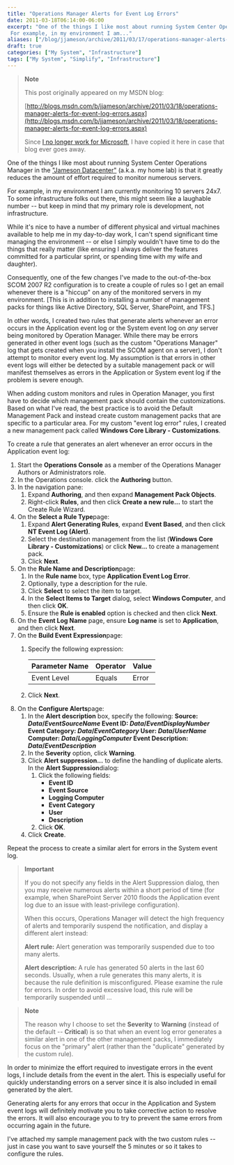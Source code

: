 ```yaml
---
title: "Operations Manager Alerts for Event Log Errors"
date: 2011-03-18T06:14:00-06:00
excerpt: "One of the things I like most about running System Center Operations Manager in the \"Jameson Datacenter\" (a.k.a. my home lab) is that it greatly reduces the amount of effort required to monitor numerous servers. 
 For example, in my environment I am..."
aliases: ["/blog/jjameson/archive/2011/03/17/operations-manager-alerts-for-event-log-errors.aspx", "/blog/jjameson/archive/2011/03/18/operations-manager-alerts-for-event-log-errors.aspx"]
draft: true
categories: ["My System", "Infrastructure"]
tags: ["My System", "Simplify", "Infrastructure"]
---
```


> **Note**
>
> This post originally appeared on my MSDN blog:
>
> [http://blogs.msdn.com/b/jjameson/archive/2011/03/18/operations-manager-alerts-for-event-log-errors.aspx](http://blogs.msdn.com/b/jjameson/archive/2011/03/18/operations-manager-alerts-for-event-log-errors.aspx)
>
> Since [I no longer work for Microsoft](/blog/jjameson/2011/09/02/last-day-with-microsoft), I have copied it here in case that blog ever goes away.

One of the things I like most about running System Center Operations Manager in the ["Jameson Datacenter"](/blog/jjameson/2009/09/14/the-jameson-datacenter) (a.k.a. my home lab) is that it greatly reduces the amount of effort required to monitor numerous servers.

For example, in my environment I am currently monitoring 10 servers 24x7. To some infrastructure folks out there, this might seem like a laughable number -- but keep in mind that my primary role is development, not infrastructure.

While it's nice to have a number of different physical and virtual machines available to help me in my day-to-day work, I can't spend significant time managing the environment -- or else I simply wouldn't have time to do the things that really matter (like ensuring I always deliver the features committed for a particular sprint, or spending time with my wife and daughter).

Consequently, one of the few changes I've made to the out-of-the-box SCOM 2007 R2 configuration is to create a couple of rules so I get an email whenever there is a "hiccup" on any of the monitored servers in my environment. [This is in addition to installing a number of management packs for things like Active Directory, SQL Server, SharePoint, and TFS.]

In other words, I created two rules that generate alerts whenever an error occurs in the Application event log or the System event log on *any* server being monitored by Operation Manager. While there may be errors generated in other event logs (such as the custom "Operations Manager" log that gets created when you install the SCOM agent on a server), I don't attempt to monitor every event log. My assumption is that errors in other event logs will either be detected by a suitable management pack or will manifest themselves as errors in the Application or System event log if the problem is severe enough.

When adding custom monitors and rules in Operation Manager, you first have to decide which management pack should contain the customizations. Based on what I've read, the best practice is to avoid the Default Management Pack and instead create custom management packs that are specific to a particular area. For my custom "event log error" rules, I created a new management pack called **Windows Core Library - Customizations**.

To create a rule that generates an alert whenever an error occurs in the Application event log:

1. Start the **Operations Console** as a member of the Operations Manager Authors or Administrators role.
2. In the Operations console. click the **Authoring** button.
3. In the navigation pane:
   1. Expand **Authoring**, and then expand **Management Pack Objects**.
   2. Right-click **Rules**, and then click **Create a new rule...** to start the Create Rule Wizard.
4. On the **Select a Rule Type**page:
   1. Expand **Alert Generating Rules**, expand **Event Based**, and then click **NT Event Log (Alert)**.
   2. Select the destination management from the list (**Windows Core Library - Customizations**) or click **New...** to create a management pack.
   3. Click **Next**.
5. On the **Rule Name and Description**page:
   1. In the **Rule name** box, type **Application Event Log Error**.
   2. Optionally, type a description for the rule.
   3. Click **Select** to select the item to target.
   4. In the **Select Items to Target** dialog, select **Windows Computer**, and then click **OK**.
   5. Ensure the **Rule is enabled** option is checked and then click **Next**.
6. On the **Event Log Name** page, ensure **Log name** is set to **Application**, and then click **Next**.
7. On the **Build Event Expression**page:
   1. Specify the following expression:
      
      | Parameter Name | Operator | Value |
      | --- | --- | --- |
      | Event Level | Equals | Error |
   
   2. Click **Next**.
8. On the **Configure Alerts**page:
   1. In the **Alert description** box, specify the following:
      **Source: $Data/EventSourceName$
      Event ID: $Data/EventDisplayNumber$
      Event Category: $Data/EventCategory$
      User: $Data/UserName$
      Computer: $Data/LoggingComputer$
      Event Description: $Data/EventDescription$**
   2. In the **Severity** option, click **Warning**.
   3. Click **Alert suppression...** to define the handling of duplicate alerts. In the **Alert Suppression**dialog:
      1. Click the following fields:
         - **Event ID**
         - **Event Source**
         - **Logging Computer**
         - **Event Category**
         - **User**
         - **Description**
      2. Click **OK**.
   4. Click **Create**.

Repeat the process to create a similar alert for errors in the System event log.

> **Important**
>
> If you do not specify any fields in the Alert Suppression dialog, then you may receive numerous alerts within a short period of time (for example, when SharePoint Server 2010 floods the Application event log due to an issue with least-privilege configuration).
>
> When this occurs, Operations Manager will detect the high frequency of alerts and temporarily suspend the notification, and display a different alert instead:
>
> **Alert rule:** Alert generation was temporarily suspended due to too many alerts.
>
> **Alert description:** A rule has generated 50 alerts in the last 60 seconds. Usually, when a rule generates this many alerts, it is because the rule definition is misconfigured. Please examine the rule for errors. In order to avoid excessive load, this rule will be temporarily suspended until ...

> **Note**
>
> The reason why I choose to set the **Severity** to **Warning** (instead of the default -- **Critical**) is so that when an event log error generates a similar alert in one of the other management packs, I immediately focus on the "primary" alert (rather than the "duplicate" generated by the custom rule).

In order to minimize the effort required to investigate errors in the event logs, I include details from the event in the alert. This is especially useful for quickly understanding errors on a server since it is also included in email generated by the alert.

Generating alerts for any errors that occur in the Application and System event logs will definitely motivate you to take corrective action to resolve the errors. It will also encourage you to try to prevent the same errors from occurring again in the future.

I've attached my sample management pack with the two custom rules -- just in case you want to save yourself the 5 minutes or so it takes to configure the rules.

